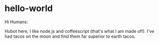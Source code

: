 # hello-world

Hi Humans:

Hubot here, I like node.js and coffeescript (that's what I am made of!).
I've had tacos on the moon and find them far superior to earth tacos.
